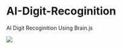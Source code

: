 # AI-Digit-Recoginition
AI Digit Recoginition Using Brain.js

<img src="https://ypecwr.com/Steven/ai1.PNG">
